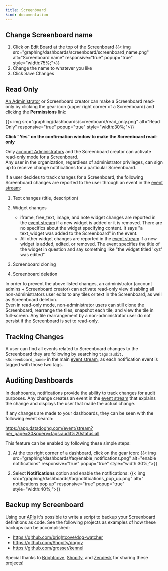```yaml
---
title: Screenboard
kind: documentation
---
```


## Change Screenboard name 

1. Click on Edit Board at the top of the Screenboard
    {{< img src="graphing/dashboards/screenboard/screenboard_name.png" alt="Screenboard name" responsive="true" popup="true" style="width:75%;">}}
2. Change the name to whatever you like
3. Click Save Changes

## Read Only

[An Administrator](/account_management/team/#datadog-user-roles) or Screenboard creator can make a Screenboard read-only by clicking the gear icon (upper right corner of a Screenboard) and clicking the **Permissions** link:

{{< img src="graphing/dashboards/screenboard/read_only.png" alt="Read Only" responsive="true" popup="true" style="width:30%;">}}

**Click "Yes" on the confirmation window to make the Screenboard read-only**

Only [account Administrators](/account_management/team/#datadog-user-roles) and the Screenboard creator can activate read-only mode for a Screenboard.  
Any user in the organization, regardless of administrator privileges, can sign up to receive change notifications for a particular Screenboard.

If a user decides to track changes for a Screenboard, the following Screenboard changes are reported to the user through an event in the [event stream](/graphing/event_stream/):

1. Text changes (title, description)

2. Widget changes
    - iframe, free_text, image, and note widget changes are reported in the [event stream](/graphing/event_stream/) if a new widget is added or it is removed. There are no specifics about the widget specifying content. It says "a text_widget was added to the Screenboard" in the event.
    - All other widget changes are reported in the [event stream](/graphing/event_stream/) if a new widget is added, edited, or removed. The event specifies the title of the widget in question and say something like "the widget titled 'xyz' was edited"
3. Screenboard cloning

4. Screenboard deletion

In order to prevent the above listed changes, an administrator (account admins + Screenboard creator) can activate read-only view disabling all non-administrators user edits to any tiles or text in the Screenboard, as well as Screenboard deletion.  
Even in read-only mode, non-administrator users can still clone the Screenboard, rearrange the tiles, snapshot each tile, and view the tile in full-screen. Any tile rearrangement by a non-administrator user do not persist if the Screenboard is set to read-only.

## Tracking Changes
A user can find all events related to Screenboard changes to the Screenboard they are following by searching `tags:audit, <Screenboard_name>` in the main [event stream](/graphing/event_stream/), as each notification event is tagged with those two tags.

## Auditing Dashboards

In dashboards, notifications provide the ability to track changes for audit purposes. Any change creates an event in the [event stream](/graphing/event_stream/) that explains the change and displays the user that made the actual change.

If any changes are made to your dashboards, they can be seen with the following event search:

https://app.datadoghq.com/event/stream?per_page=30&query=tags:audit%20status:all

This feature can be enabled by following these simple steps:

1. At the top right corner of a dashboard, click on the gear icon:
    {{< img src="graphing/dashboards/faq/enable_notifications.png" alt="enable notifications" responsive="true" popup="true" style="width:30%;">}}

2. Select **Notifications** option and enable the notifications:
    {{< img src="graphing/dashboards/faq/notifications_pop_up.png" alt=" notifications pop up" responsive="true" popup="true" style="width:40%;">}}

## Backup my Screenboard

Using our [APIs](/api) it's possible to write a script to backup your Screenboard definitions as code. See the following projects as examples of how these backups can be accomplished:

* https://github.com/brightcove/dog-watcher
* https://github.com/Shopify/doggy
* https://github.com/grosser/kennel

Special thanks to [Brightcove](https://www.brightcove.com/), [Shopify](https://www.shopify.com/), and [Zendesk](https://www.zendesk.com/) for sharing these projects!